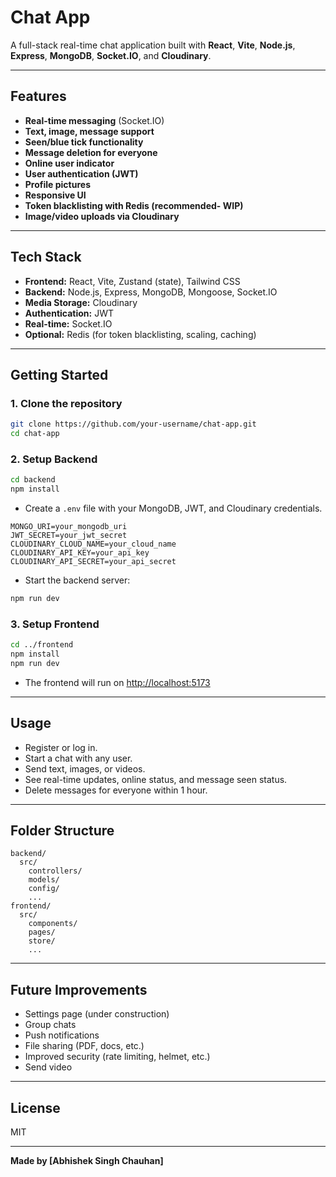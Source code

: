 # Chat App

A full-stack real-time chat application built with **React**, **Vite**, **Node.js**, **Express**, **MongoDB**, **Socket.IO**, and **Cloudinary**.

---

## Features

- **Real-time messaging** (Socket.IO)
- **Text, image, message support**
- **Seen/blue tick functionality**
- **Message deletion for everyone**
- **Online user indicator**
- **User authentication (JWT)**
- **Profile pictures**
- **Responsive UI**
- **Token blacklisting with Redis (recommended- WIP)**
- **Image/video uploads via Cloudinary**

---

## Tech Stack

- **Frontend:** React, Vite, Zustand (state), Tailwind CSS
- **Backend:** Node.js, Express, MongoDB, Mongoose, Socket.IO
- **Media Storage:** Cloudinary
- **Authentication:** JWT
- **Real-time:** Socket.IO
- **Optional:** Redis (for token blacklisting, scaling, caching)

---

## Getting Started

### 1. Clone the repository

```bash
git clone https://github.com/your-username/chat-app.git
cd chat-app
```

### 2. Setup Backend

```bash
cd backend
npm install
```

- Create a `.env` file with your MongoDB, JWT, and Cloudinary credentials.

```env
MONGO_URI=your_mongodb_uri
JWT_SECRET=your_jwt_secret
CLOUDINARY_CLOUD_NAME=your_cloud_name
CLOUDINARY_API_KEY=your_api_key
CLOUDINARY_API_SECRET=your_api_secret
```

- Start the backend server:

```bash
npm run dev
```

### 3. Setup Frontend

```bash
cd ../frontend
npm install
npm run dev
```

- The frontend will run on [http://localhost:5173](http://localhost:5173)

---

## Usage

- Register or log in.
- Start a chat with any user.
- Send text, images, or videos.
- See real-time updates, online status, and message seen status.
- Delete messages for everyone within 1 hour.

---

## Folder Structure

```
backend/
  src/
    controllers/
    models/
    config/
    ...
frontend/
  src/
    components/
    pages/
    store/
    ...
```

---

## Future Improvements

- Settings page (under construction)
- Group chats
- Push notifications
- File sharing (PDF, docs, etc.)
- Improved security (rate limiting, helmet, etc.)
- Send video

---

## License

MIT

---

**Made by [Abhishek Singh Chauhan]**